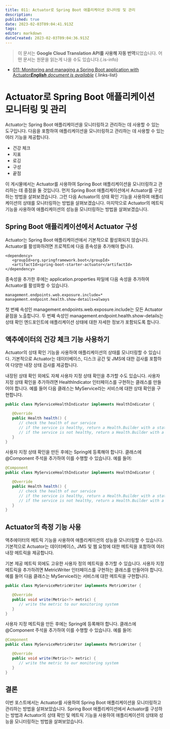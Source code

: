 ```yaml
---
title: 011: Actuator로 Spring Boot 애플리케이션 모니터링 및 관리
description: 
published: true
date: 2023-02-03T09:04:41.913Z
tags: 
editor: markdown
dateCreated: 2023-02-03T09:04:36.913Z
---
```


> 이 문서는 **Google Cloud Translation API를 사용해 자동 번역**되었습니다.
어떤 문서는 원문을 읽는게 나을 수도 있습니다.{.is-info}



- [011: Monitoring and managing a Spring Boot application with Actuator***English** document is available*](/en/Knowledge-base/Spring-Boot/Learning/011-monitoring-and-managing-a-spring-boot-application-with-actuator)
{.links-list}


# Actuator로 Spring Boot 애플리케이션 모니터링 및 관리

Actuator는 Spring Boot 애플리케이션을 모니터링하고 관리하는 데 사용할 수 있는 도구입니다. 다음을 포함하여 애플리케이션을 모니터링하고 관리하는 데 사용할 수 있는 여러 기능을 제공합니다.

- 건강 체크
- 지표
- 로깅
- 구성
- 끝점

이 게시물에서는 Actuator를 사용하여 Spring Boot 애플리케이션을 모니터링하고 관리하는 데 중점을 둘 것입니다. 먼저 Spring Boot 애플리케이션에서 Actuator를 구성하는 방법을 살펴보겠습니다. 그런 다음 Actuator의 상태 확인 기능을 사용하여 애플리케이션의 상태를 모니터링하는 방법을 살펴보겠습니다. 마지막으로 Actuator의 메트릭 기능을 사용하여 애플리케이션의 성능을 모니터링하는 방법을 살펴보겠습니다.

## Spring Boot 애플리케이션에서 Actuator 구성

Actuator는 Spring Boot 애플리케이션에서 기본적으로 활성화되지 않습니다. Actuator를 활성화하려면 프로젝트에 다음 종속성을 추가해야 합니다.

```
<dependency>
   <groupId>org.springframework.boot</groupId>
   <artifactId>spring-boot-starter-actuator</artifactId>
</dependency>
```

종속성을 추가한 후에는 application.properties 파일에 다음 속성을 추가하여 Actuator를 활성화할 수 있습니다.

```
management.endpoints.web.exposure.include=*
management.endpoint.health.show-details=always
```

첫 번째 속성인 management.endpoints.web.exposure.include는 모든 Actuator 끝점을 노출합니다. 두 번째 속성인 management.endpoint.health.show-details는 상태 확인 엔드포인트에 애플리케이션 상태에 대한 자세한 정보가 포함되도록 합니다.

## 액추에이터의 건강 체크 기능 사용하기

Actuator의 상태 확인 기능을 사용하여 애플리케이션의 상태를 모니터링할 수 있습니다. 기본적으로 Actuator는 데이터베이스, 디스크 공간 및 JMS에 대한 검사를 포함하여 다양한 내장 상태 검사를 제공합니다.

내장된 상태 확인 외에도 자체 사용자 지정 상태 확인을 추가할 수도 있습니다. 사용자 지정 상태 확인을 추가하려면 HealthIndicator 인터페이스를 구현하는 클래스를 만들어야 합니다. 예를 들어 다음 클래스는 MyService라는 서비스에 대한 상태 확인을 구현합니다.

```java
public class MyServiceHealthIndicator implements HealthIndicator {

   @Override
   public Health health() {
      // check the health of our service
      // if the service is healthy, return a Health.Builder with a status of UP
      // if the service is not healthy, return a Health.Builder with a status of DOWN
   }
}
```

사용자 지정 상태 확인을 만든 후에는 Spring에 등록해야 합니다. 클래스에 @Component 주석을 추가하여 이를 수행할 수 있습니다. 예를 들어:

```java
@Component
public class MyServiceHealthIndicator implements HealthIndicator {

   @Override
   public Health health() {
      // check the health of our service
      // if the service is healthy, return a Health.Builder with a status of UP
      // if the service is not healthy, return a Health.Builder with a status of DOWN
   }
}
```

## Actuator의 측정 기능 사용

액추에이터의 메트릭 기능을 사용하여 애플리케이션의 성능을 모니터링할 수 있습니다. 기본적으로 Actuator는 데이터베이스, JMS 및 웹 요청에 대한 메트릭을 포함하여 여러 내장 메트릭을 제공합니다.

기본 제공 메트릭 외에도 고유한 사용자 정의 메트릭을 추가할 수 있습니다. 사용자 지정 메트릭을 추가하려면 MetricWriter 인터페이스를 구현하는 클래스를 만들어야 합니다. 예를 들어 다음 클래스는 MyService라는 서비스에 대한 메트릭을 구현합니다.

```java
public class MyServiceMetricWriter implements MetricWriter {

   @Override
   public void write(Metric<?> metric) {
      // write the metric to our monitoring system
   }
}
```

사용자 지정 메트릭을 만든 후에는 Spring에 등록해야 합니다. 클래스에 @Component 주석을 추가하여 이를 수행할 수 있습니다. 예를 들어:

```java
@Component
public class MyServiceMetricWriter implements MetricWriter {

   @Override
   public void write(Metric<?> metric) {
      // write the metric to our monitoring system
   }
}
```

## 결론

이번 포스트에서는 Actuator를 사용하여 Spring Boot 애플리케이션을 모니터링하고 관리하는 방법을 살펴보았습니다. Spring Boot 애플리케이션에서 Actuator를 구성하는 방법과 Actuator의 상태 확인 및 메트릭 기능을 사용하여 애플리케이션의 상태와 성능을 모니터링하는 방법을 살펴보았습니다.